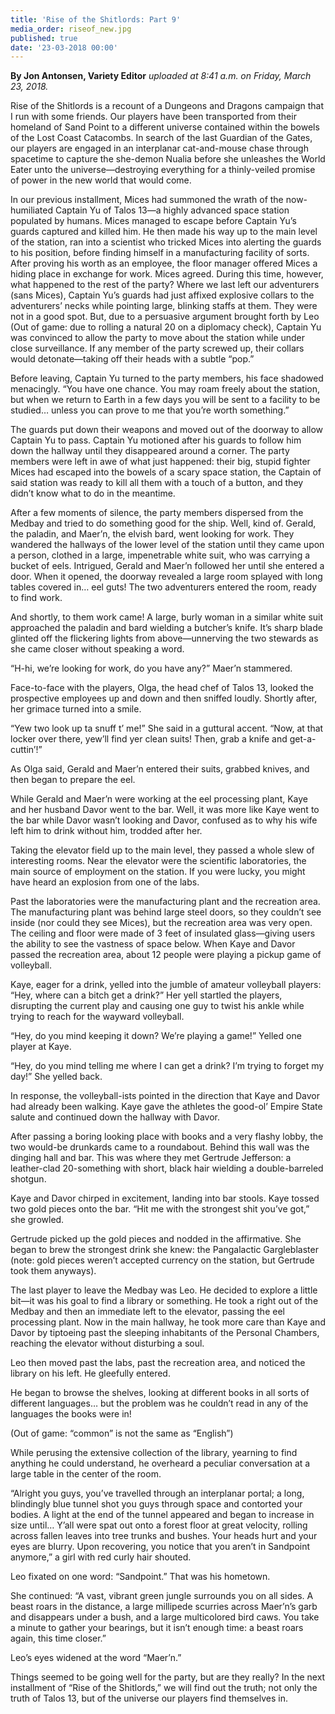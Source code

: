 ```yaml
---
title: 'Rise of the Shitlords: Part 9'
media_order: riseof_new.jpg
published: true
date: '23-03-2018 00:00'
---
```


**By Jon Antonsen, Variety Editor** _uploaded at 8:41 a.m. on Friday, March 23, 2018._

Rise of the Shitlords is a recount of a Dungeons and Dragons campaign that I run with some friends. Our players have been transported from their homeland of Sand Point to a different universe contained within the bowels of the Lost Coast Catacombs. In search of the last Guardian of the Gates, our players are engaged in an interplanar cat-and-mouse chase through spacetime to capture the she-demon Nualia before she unleashes the World Eater unto the universe—destroying everything for a thinly-veiled promise of power in the new world that would come.

In our previous installment, Mices had summoned the wrath of the now-humiliated Captain Yu of Talos 13—a highly advanced space station populated by humans. Mices managed to escape before Captain Yu’s guards captured and killed him. He then made his way up to the main level of the station, ran into a scientist who tricked Mices into alerting the guards to his position, before finding himself in a manufacturing facility of sorts. After proving his worth as an employee, the floor manager offered Mices a hiding place in exchange for work. Mices agreed. During this time, however, what happened to the rest of the party?
Where we last left our adventurers (sans Mices), Captain Yu’s guards had just affixed explosive collars to the adventurers’ necks while pointing large, blinking staffs at them. They were not in a good spot. But, due to a persuasive argument brought forth by Leo (Out of game: due to rolling a natural 20 on a diplomacy check), Captain Yu was convinced to allow the party to move about the station while under close surveillance. If any member of the party screwed up, their collars would detonate—taking off their heads with a subtle “pop.”

Before leaving, Captain Yu turned to the party members, his face shadowed menacingly. “You have one chance. You may roam freely about the station, but when we return to Earth in a few days you will be sent to a facility to be studied… unless you can prove to me that you’re worth something.”

The guards put down their weapons and moved out of the doorway to allow Captain Yu to pass. Captain Yu motioned after his guards to follow him down the hallway until they disappeared around a corner.
The party members were left in awe of what just happened: their big, stupid fighter Mices had escaped into the bowels of a scary space station, the Captain of said station was ready to kill all them with a touch of a button, and they didn’t know what to do in the meantime.

After a few moments of silence, the party members dispersed from the Medbay and tried to do something good for the ship. Well, kind of.
Gerald, the paladin, and Maer’n, the elvish bard, went looking for work. They wandered the hallways of the lower level of the station until they came upon a person, clothed in a large, impenetrable white suit, who was carrying a bucket of eels. Intrigued, Gerald and Maer’n followed her until she entered a door. When it opened, the doorway revealed a large room splayed with long tables covered in… eel guts! The two adventurers entered the room, ready to find work.

And shortly, to them work came! A large, burly woman in a similar white suit approached the paladin and bard wielding a butcher’s knife. It’s sharp blade glinted off the flickering lights from above—unnerving the two stewards as she came closer without speaking a word.

“H-hi, we’re looking for work, do you have any?” Maer’n stammered.

Face-to-face with the players, Olga, the head chef of Talos 13, looked the prospective employees up and down and then sniffed loudly. Shortly after, her grimace turned into a smile.

“Yew two look up ta snuff t’ me!” She said in a guttural accent. “Now, at that locker over there, yew’ll find yer clean suits! Then, grab a knife and get-a-cuttin’!”

As Olga said, Gerald and Maer’n entered their suits, grabbed knives, and then began to prepare the eel.

While Gerald and Maer’n were working at the eel processing plant, Kaye and her husband Davor went to the bar. Well, it was more like Kaye went to the bar while Davor wasn’t looking and Davor, confused as to why his wife left him to drink without him, trodded after her.

Taking the elevator field up to the main level, they passed a whole slew of interesting rooms. Near the elevator were the scientific laboratories, the main source of employment on the station. If you were lucky, you might have heard an explosion from one of the labs.

Past the laboratories were the manufacturing plant and the recreation area. The manufacturing plant was behind large steel doors, so they couldn’t see inside (nor could they see Mices), but the recreation area was very open. The ceiling and floor were made of 3 feet of insulated glass—giving users the ability to see the vastness of space below. When Kaye and Davor passed the recreation area, about 12 people were playing a pickup game of volleyball.

Kaye, eager for a drink, yelled into the jumble of amateur volleyball players: “Hey, where can a bitch get a drink?” Her yell startled the players, disrupting the current play and causing one guy to twist his ankle while trying to reach for the wayward volleyball.

“Hey, do you mind keeping it down? We’re playing a game!” Yelled one player at Kaye.

“Hey, do you mind telling me where I can get a drink? I’m trying to forget my day!” She yelled back.

In response, the volleyball-ists pointed in the direction that Kaye and Davor had already been walking. Kaye gave the athletes the good-ol’ Empire State salute and continued down the hallway with Davor.

After passing a boring looking place with books and a very flashy lobby, the two would-be drunkards came to a roundabout. Behind this wall was the dinging hall and bar. This was where they met Gertrude Jefferson: a leather-clad 20-something with short, black hair wielding a double-barreled shotgun.

Kaye and Davor chirped in excitement, landing into bar stools. Kaye tossed two gold pieces onto the bar. “Hit me with the strongest shit you’ve got,” she growled.

Gertrude picked up the gold pieces and nodded in the affirmative. She began to brew the strongest drink she knew: the Pangalactic Gargleblaster (note: gold pieces weren’t accepted currency on the station, but Gertrude took them anyways).

The last player to leave the Medbay was Leo. He decided to explore a little bit—it was his goal to find a library or something. He took a right out of the Medbay and then an immediate left to the elevator, passing the eel processing plant. Now in the main hallway, he took more care than Kaye and Davor by tiptoeing past the sleeping inhabitants of the Personal Chambers, reaching the elevator without disturbing a soul.

Leo then moved past the labs, past the recreation area, and noticed the library on his left. He gleefully entered.

He began to browse the shelves, looking at different books in all sorts of different languages… but the problem was he couldn’t read in any of the languages the books were in!

(Out of game: “common” is not the same as “English”)

While perusing the extensive collection of the library, yearning to find anything he could understand, he overheard a peculiar conversation at a large table in the center of the room.

“Alright you guys, you’ve travelled through an interplanar portal; a long, blindingly blue tunnel shot you guys through space and contorted your bodies. A light at the end of the tunnel appeared and began to increase in size until… Y’all were spat out onto a forest floor at great velocity, rolling across fallen leaves into tree trunks and bushes. Your heads hurt and your eyes are blurry. Upon recovering, you notice that you aren’t in Sandpoint anymore,” a girl with red curly hair shouted.

Leo fixated on one word: “Sandpoint.” That was his hometown.

She continued: “A vast, vibrant green jungle surrounds you on all sides. A beast roars in the distance, a large millipede scurries across Maer’n’s garb and disappears under a bush, and a large multicolored bird caws. You take a minute to gather your bearings, but it isn’t enough time: a beast roars again, this time closer.”

Leo’s eyes widened at the word “Maer’n.”

Things seemed to be going well for the party, but are they really? In the next installment of “Rise of the Shitlords,” we will find out the truth; not only the truth of Talos 13, but of the universe our players find themselves in.
